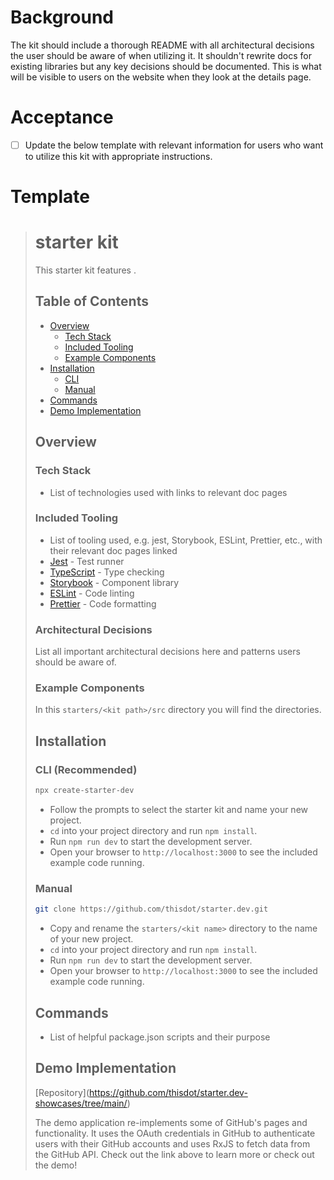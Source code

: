 # Background
The kit should include a thorough README with all architectural decisions the user should be aware of when utilizing it. It shouldn't rewrite docs for existing libraries but any key decisions should be documented. This is what will be visible to users on the website when they look at the details page.

# Acceptance
- [ ] Update the below template with relevant information for users who want to utilize this kit with appropriate instructions.

# Template

> # <kit name> starter kit
> 
> This starter kit features <technology list>.
> 
> ## Table of Contents
> 
> - [Overview](#overview)
>   - [Tech Stack](#tech-stack)
>   - [Included Tooling](#included-tooling)
>   - [Example Components](#example-components)
> - [Installation](#installation)
>   - [CLI](#cli)
>   - [Manual](#manual)
> - [Commands](#commands)
> - [Demo Implementation](#demo-implementation)
> 
> ## Overview
> 
> ### Tech Stack
> 
> - List of technologies used with links to relevant doc pages
> 
> ### Included Tooling
> 
> - List of tooling used, e.g. jest, Storybook, ESLint, Prettier, etc., with their relevant doc pages linked
> - [Jest](https://jestjs.io/) - Test runner
> - [TypeScript](https://www.typescriptlang.org/) - Type checking
> - [Storybook](https://storybook.js.org/) - Component library
> - [ESLint](https://eslint.org/) - Code linting
> - [Prettier](https://prettier.io/) - Code formatting
> 
> ### Architectural Decisions
> 
> List all important architectural decisions here and patterns users should be aware of.
> 
> ### Example Components
> 
> In this `starters/<kit path>/src` directory you will find the  <Component Names> directories.
> 
> <explain each components structure with relation to the architectural decisions outlined>
> 
> ## Installation
> 
> ### CLI (Recommended)
> 
> ```bash
> npx create-starter-dev
> ```
> 
> - Follow the prompts to select the <kit name> starter kit and name your new project.
> - `cd` into your project directory and run `npm install`.
> - Run `npm run dev` to start the development server.
> - Open your browser to `http://localhost:3000` to see the included example code running.
> 
> ### Manual
> 
> ```bash
> git clone https://github.com/thisdot/starter.dev.git
> ```
> 
> - Copy and rename the `starters/<kit name>` directory to the name of your new project.
> - `cd` into your project directory and run `npm install`.
> - Run `npm run dev` to start the development server.
> - Open your browser to `http://localhost:3000` to see the included example code running.
> 
> ## Commands
> 
> - List of helpful package.json scripts and their purpose
> 
> ## Demo Implementation
> 
> [Repository](https://github.com/thisdot/starter.dev-showcases/tree/main/<kit name>)
> 
> The demo application re-implements some of GitHub's pages and functionality. It uses the OAuth credentials in GitHub to authenticate users with their GitHub accounts and uses RxJS to fetch data from the GitHub API. Check out the link above to learn more or check out the demo!